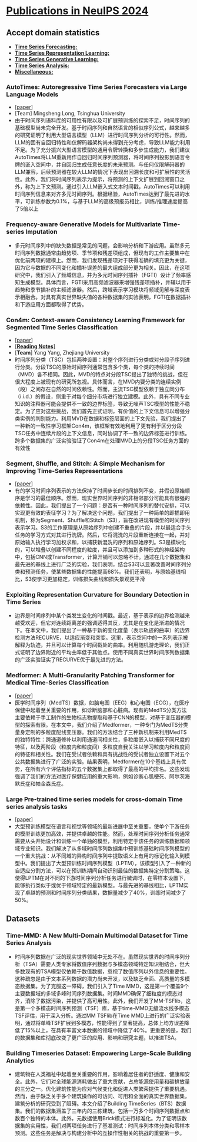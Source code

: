 # [Publications in NeuIPS 2024](https://nips.cc/Conferences/2024/Schedule)

## Accept domain statistics
 - **[Time Series Forecasting: ](#time-series-forecasting)**
 - **[Time Series Representation Learning: ](#time-series-representation-learning)**
 - **[Time Series Generative Learning: ](#time-series-generative-earning)**
 - **[Time Series Analysis: ](#time-series-analysis)**
 - **[Miscellaneous: ](#miscellaneous)**


### AutoTimes: Autoregressive Time Series Forecasters via Large Language Models
- [[paper](https://arxiv.org/pdf/2402.02370)]
- [Team] Mingsheng Long, Tsinghua University
- 由于时间序列语料库的可用性有限以及可扩展预训练的探索不足，时间序列的基础模型尚未完全开发。基于时间序列和自然语言的相似序列公式，越来越多的研究证明了利用大型语言模型（LLM）进行时间序列分析的可行性。然而，LLM的固有自回归特性和仅解码器架构尚未得到充分考虑，导致LLM能力利用不足。为了充分振兴大型语言模型的通用令牌转换和多步生成能力，我们建议AutoTimes将LLM重新用作自回归时间序列预测器，将时间序列投影到语言令牌的嵌入空间中，并自回归生成任意长度的未来预测。与任何仅限解码器的LLM兼容，后续预测器在较大LLM的情况下表现出回溯长度和可扩展性的灵活性。此外，我们将时间序列表示为提示，将预测的上下文扩展到回溯窗口之外，称为上下文预测。通过引入LLM嵌入式文本时间戳，AutoTimes可以利用时间序列信息来对齐多元时间序列。根据经验，AutoTimes达到了最先进的水平，可训练参数为0.1%，与基于LLM的高级预报员相比，训练/推理速度提高了5倍以上

### Frequency-aware Generative Models for Multivariate Time-series Imputation
- 多元时间序列中的缺失数据是常见的问题，会影响分析和下游应用。虽然多元时间序列数据通常由趋势项、季节项和残差项组成，但现有的工作主要集中在优化前两项的建模上。然而，我们发现残差项对于获得准确的填充更为关键，因为它与数据的不同变化和插补误差的最大组成部分更为相关。因此，在这项研究中，我们引入了频域信息，并为多元时间序列插补（FGTI）设计了频率感知生成模型。具体而言，FGTI采用高频滤波器来增强残差项插补，并辅以用于趋势和季节插补的主频滤波器。然后，跨域表示学习模块将频域见解与深度表示相融合。对具有真实世界缺失值的各种数据集的实验表明，FGTI在数据插补和下游应用方面都取得了优势。

### Con4m: Context-aware Consistency Learning Framework for Segmented Time Series Classification
- [[paper](https://arxiv.org/pdf/2408.00041)]
- [[**Reading Notes**]](NIPS24_reading/Con4m.md)
- [**Team**] Yang Yang, Zhejiang University
- 时间序列分类（TSC）包括两种设置：对整个序列进行分类或对分段子序列进行分类。分段TSC的原始时间序列通常包含多个类，每个类的持续时间（MVD）各不相同。因此，MVD的特点对分段TSC提出了独特的挑战，但在很大程度上被现有的研究所忽视。具体而言，在MVD内要分类的连续实例（段）之间存在自然的时间依赖性。然而，主流TSC模型依赖于独立同分布（i.i.d.）的假设，侧重于对每个细分市场进行独立建模。此外，具有不同专业知识的注释器可能会提供不一致的边界标签，导致无噪声TSC模型的性能不稳定。为了应对这些挑战，我们首先正式证明，有价值的上下文信息可以增强分类实例的判别能力。利用MVD在数据和标签层面的上下文先验，我们提出了一种新的一致性学习框架Con4m，该框架有效地利用了更有利于区分分段TSC任务中连续片段的上下文信息，同时协调了不一致的边界标签进行训练。跨多个数据集的广泛实验验证了Con4m在处理MVD上的分段TSC任务方面的有效性

### Segment, Shuffle, and Stitch: A Simple Mechanism for Improving Time-Series Representations
- [[paper](https://arxiv.org/pdf/2405.20082)]
- 有的学习时间序列表示的方法保持了时间步长的时间排列不变，并假设原始顺序是学习的最佳顺序。然而，现实世界时间序列的非相邻部分可能具有很强的依赖性。因此，我们提出了一个问题：是否有一种时间序列的替代安排，可以实现更有效的表征学习？为了解决这个问题，我们提出了一种简单的即插即用机制，称为Segment、Shuffle和Stitch（S3），旨在改进现有模型的时间序列表示学习。S3的工作原理是从原始序列中创建不重叠的片段，并以最适合手头任务的学习方式对其进行洗牌。然后，它将混洗的片段重新连接在一起，并对原始输入执行学习加权求和，以捕获新混洗的序列和原始序列。S3是模块化的，可以堆叠以创建不同程度的粒度，并且可以添加到多种形式的神经架构中，包括CNN或Transformer，计算开销可以忽略不计。通过在几个数据集和最先进的基线上进行广泛的实验，我们表明，结合S3可以显著改善时间序列分类和预测任务，使某些数据集的性能提高68%。我们还表明，与原始基线相比，S3使学习更加稳定，训练损失曲线和损失景观更平滑

### Exploiting Representation Curvature for Boundary Detection in Time Series
- 边界是时间序列中某个类发生变化的时间戳。最近，基于表示的边界检测越来越受欢迎，但它对连续距离差的强调适得其反，尤其是在变化是渐进的情况下。在本文中，我们提出了一种基于新的变化度量（表示轨迹的曲率）的边界检测方法RECURVE，以适应渐变和突变。这里，表示空间中的一系列表示被解释为轨迹，并且可以计算每个时间戳处的曲率。利用随机游走理论，我们正式证明了边界附近的平均曲率低于其他点。使用不同真实世界时间序列数据集的广泛实验证实了RECURVE优于最先进的方法。

### Medformer: A Multi-Granularity Patching Transformer for Medical Time-Series Classification
- [[paper](https://arxiv.org/pdf/2405.20082)]
- 医学时间序列（MedTS）数据，如脑电图（EEG）和心电图（ECG），在医疗保健中起着至关重要的作用，如诊断脑部和心脏病。现有的MedTS分类方法主要依赖于手工制作的生物标志物提取和基于CNN的模型，对基于变压器的模型的探索有限。在本文中，我们介绍了Medformer，一种专门为MedTS分类量身定制的多粒度配线变压器。我们的方法结合了三种新机制来利用MedTS的独特特性：跨通道修补以利用通道间相关性，多粒度嵌入以捕获不同尺度的特征，以及两阶段（粒度内和粒度间）多粒度自我关注以学习粒度内和粒度间的特征和相关性。我们在受试者依赖和具有挑战性的受试者独立设置下对五个公共数据集进行了广泛的实验。结果表明，Medformer在10个基线上具有优势，在所有六个评估指标的五个数据集上都取得了最高的平均排名。这些发现强调了我们的方法对医疗保健应用的重大影响，例如诊断心肌梗死、阿尔茨海默氏症和帕金森氏症。

### Large Pre-trained time series models for cross-domain Time series analysis tasks
- [[paper](https://arxiv.org/pdf/2311.11413)]
- 大型预训练模型在语言和视觉等领域的最新进展中至关重要，使单个下游任务的模型训练更加高效，并提供卓越的性能。然而，处理时间序列分析任务通常需要从头开始设计和训练一个单独的模型，利用特定于该任务的训练数据和领域专业知识。我们解决了从多域时间序列数据集中预训练基础时间序列模型的一个重大挑战：从不同域的异构时间序列中提取语义上有用的标记化输入到模型中。我们提出了大型预训练时间序列模型（LPTM），该模型引入了一种新的自适应分割方法，可以在预训练期间自动识别最佳的数据集特定分割策略。这使得LPTM在对不同的下游时间序列分析任务进行微调时，在零样本设置下，能够执行类似于或优于领域特定的最新模型。与最先进的基线相比，LPTM实现了卓越的预测和时间序列分类结果，数据量减少了40%，训练时间减少了50%。

## Datasets
### Time-MMD: A New Multi-Domain Multimodal Dataset for Time Series Analysis
- 时间序列数据在广泛的现实世界领域中无处不在。虽然现实世界的时间序列分析（TSA）需要人类专家将数值序列数据与多模态领域特定知识相结合，但大多数现有的TSA模型仅依赖于数值数据，忽视了数值序列以外信息的重要性。这种疏忽是由于文本系列数据的潜力尚未开发，以及缺乏全面、高质量的多模态数据集。为了克服这一障碍，我们引入了Time MMD，这是第一个覆盖9个主要数据域的多域多峰时间序列数据集。时间MMD确保了细粒度的模态对齐，消除了数据污染，并提供了高可用性。此外，我们开发了MM-TSFlib，这是第一个多模态时间序列预测（TSF）库，基于time-MMD无缝流水线多模态TSF评估，用于深入分析。通过MM TSFlib在Time MMD上进行的广泛实验表明，通过将单峰TSF扩展到多模态，性能得到了显著提高，总体上均方误差降低了15%以上，在具有丰富文本数据的领域中降低了40%。更重要的是，我们的数据集和库彻底改变了更广泛的应用、影响和研究主题，以推进TSA。

### Building Timeseries Dataset: Empowering Large-Scale Building Analytics
- 建筑物在人类福祉中起着至关重要的作用，影响着居住者的舒适度、健康和安全。此外，它们对全球能源消耗做出了重大贡献，占总能源使用量和碳排放量的三分之一。优化建筑性能为应对气候变化和促进人类繁荣提供了重要机遇。然而，由于缺乏关于多个建筑操作的可访问、可用和全面的真实世界数据集，建筑分析的研究受到了阻碍。本文介绍了Building TimeSeries（BTS）数据集。我们的数据集涵盖了三年内的三栋建筑，包括一万多个时间序列数据点和数百个独特的本体。此外，元数据使用Brick模式进行标准化。为了证明该数据集的实用性，我们对两项任务进行了基准测试：时间序列本体分类和零样本预测。这些任务是解决与构建分析中的互操作性相关的挑战的重要第一步。
